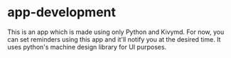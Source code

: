 # app-development
This is an app which is made using only Python and Kivymd.
For now, you can set reminders using this app and it'll notify you at the desired time.
It uses python's machine design library for UI purposes.
